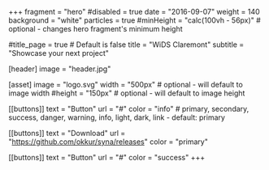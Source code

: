 +++
fragment = "hero"
#disabled = true
date = "2016-09-07"
weight = 140
background = "white"
particles = true
#minHeight = "calc(100vh - 56px)" # optional - changes hero fragment's minimum height

#title_page = true # Default is false
title = "WiDS Claremont"
subtitle = "Showcase your next project"

[header]
  image = "header.jpg"

[asset]
  image = "logo.svg"
  width = "500px" # optional - will default to image width
  #height = "150px" # optional - will default to image height

[[buttons]]
  text = "Button"
  url = "#"
  color = "info" # primary, secondary, success, danger, warning, info, light, dark, link - default: primary

[[buttons]]
  text = "Download"
  url = "https://github.com/okkur/syna/releases"
  color = "primary"

[[buttons]]
  text = "Button"
  url = "#"
  color = "success"
+++
